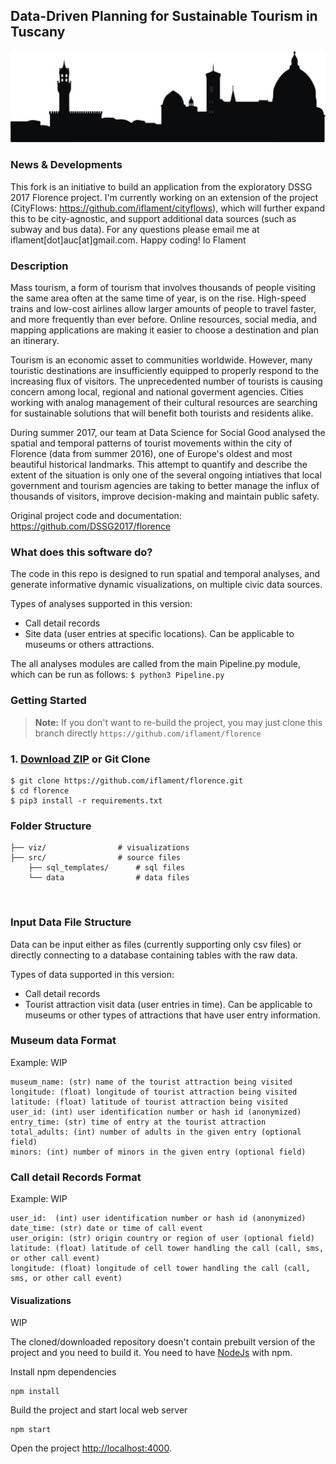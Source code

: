 ## Data-Driven Planning for Sustainable Tourism in Tuscany <br> 

<p align="center">
  <img src="./florence.png"><br>
  <strong>
  </strong>
</p>

### News & Developments

This fork is an initiative to build an application from the exploratory DSSG 2017 Florence project.  I'm currently working on an extension of the project (CityFlows: https://github.com/iflament/cityflows), which will further expand this to be city-agnostic, and support additional data sources (such as subway and bus data). 
For any questions please email me at iflament[dot]auc[at]gmail.com. 
Happy coding! Io Flament

### Description

Mass tourism, a form of tourism that involves thousands of people visiting the same area often at the same time of year, 
is on the rise. High-speed trains and low-cost airlines allow larger amounts of people to travel faster, and more frequently than ever before. Online resources, social media, and mapping applications are making it easier to choose a destination and plan an itinerary.

Tourism is an economic asset to communities worldwide. However, many touristic destinations are insufficiently equipped to properly respond to the increasing flux of visitors. The unprecedented number of tourists is causing concern among local, regional and national goverment agencies. Cities working with analog management of their cultural resources are searching for sustainable solutions that will benefit both tourists and residents alike.

During summer 2017, our team at Data Science for Social Good analysed the spatial and temporal patterns of tourist movements within the city of Florence (data from summer 2016), one of Europe's oldest and most beautiful historical landmarks. This attempt to quantify and describe the extent of the situation is only one of the several ongoing intiatives that local government and tourism agencies are taking to better manage the influx of thousands of visitors, improve decision-making and maintain public safety. 

Original project code and documentation: https://github.com/DSSG2017/florence

### What does this software do?

The code in this repo is designed to run spatial and temporal analyses, and generate informative dynamic visualizations, on multiple civic data sources. 

Types of analyses supported in this version:
- Call detail records
- Site data (user entries at  specific locations). Can be applicable to museums or others attractions.

The all analyses modules are called from the main Pipeline.py module, which can be run as follows:
``` $ python3 Pipeline.py ```

### Getting Started

> **Note:** If you don't want to re-build the project, you may just clone this branch directly  ```https://github.com/iflament/florence```

### 1. [Download ZIP](https://github.com/iflament/florence/archive/iflament.zip) or Git Clone

```
$ git clone https://github.com/iflament/florence.git
$ cd florence
$ pip3 install -r requirements.txt
```

### Folder Structure

```  
├── viz/                # visualizations
├── src/                # source files
    ├── sql_templates/      # sql files
    └── data                # data files
```

<br>

### Input Data File Structure

Data can be input either as files (currently supporting only csv files) or directly connecting to a database containing tables with the raw data. 

Types of data supported in this version:
- Call detail records
- Tourist attraction visit data (user entries in time). Can be applicable to museums or other types of attractions that have user entry information.

### Museum data Format

Example:
WIP

```
museum_name: (str) name of the tourist attraction being visited
longitude: (float) longitude of tourist attraction being visited
latitude: (float) latitude of tourist attraction being visited
user_id: (int) user identification number or hash id (anonymized) 
entry_time: (str) time of entry at the tourist attraction
total_adults: (int) number of adults in the given entry (optional field)
minors: (int) number of minors in the given entry (optional field)

```

### Call detail Records Format

Example:
WIP

```
user_id:  (int) user identification number or hash id (anonymized) 
date_time: (str) date or time of call event
user_origin: (str) origin country or region of user (optional field)
latitude: (float) latitude of cell tower handling the call (call, sms, or other call event)
longitude: (float) longitude of cell tower handling the call (call, sms, or other call event)

```

#### Visualizations

WIP

The cloned/downloaded repository doesn't contain prebuilt version of the project and you need to build it. You need to have [NodeJs](https://nodejs.org/en/) with npm. 


Install npm dependencies 
```
npm install
```

Build the project and start local web server
```
npm start
```

Open the project [http://localhost:4000](http://localhost:4000).



